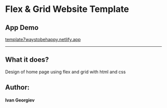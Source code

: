 <h1>Flex & Grid Website Template</h1>

<h2>App Demo</h2>
<a href="https://template7waystobehappy.netlify.app">template7waystobehappy.netlify.app</a>
<hr>

<h2>What it does?</h2>

<p> Design of home page using flex and grid with html and css</p>

<h2> Author: </h2>
<h4>Ivan Georgiev</h4>

